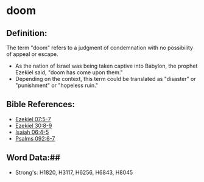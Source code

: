 # doom #

## Definition: ##

The term "doom" refers to a judgment of condemnation with no possibility of appeal or escape.

* As the nation of Israel was being taken captive into Babylon, the prophet Ezekiel said, "doom has come upon them."
* Depending on the context, this term could be translated as "disaster" or "punishment" or "hopeless ruin."

## Bible References: ##

* [Ezekiel 07:5-7](rc://en/tn/help/ezk/07/05)
* [Ezekiel 30:8-9](rc://en/tn/help/ezk/30/08)
* [Isaiah 06:4-5](rc://en/tn/help/isa/06/04)
* [Psalms 092:6-7](rc://en/tn/help/psa/092/006)

## Word Data:##

* Strong's: H1820, H3117, H6256, H6843, H8045
